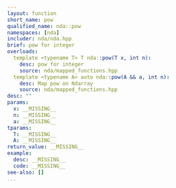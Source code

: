 ```yaml
---
layout: function
short_name: pow
qualified_name: nda::pow
namespaces: [nda]
includer: nda/nda.hpp
brief: pow for integer
overloads:
  template <typename T> T nda::pow(T x, int n):
    desc: pow for integer
    source: nda/mapped_functions.hpp
  template <typename A> auto nda::pow(A && a, int n):
    desc: Map pow on Ndarray
    source: nda/mapped_functions.hpp
desc: ""
params:
  x: __MISSING__
  n: __MISSING__
  a: __MISSING__
tparams:
  T: __MISSING__
  A: __MISSING__
return_value: __MISSING__
example:
  desc: __MISSING__
  code: __MISSING__
see-also: []
...
```

